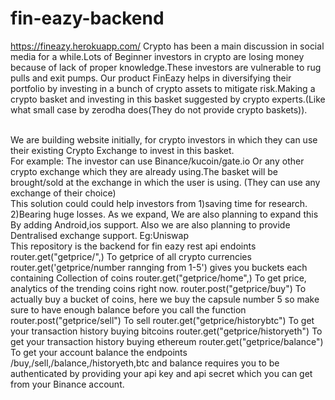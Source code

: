 # fin-eazy-backend
https://fineazy.herokuapp.com/
Crypto has been a main discussion in social media for a while.Lots of Beginner investors in crypto are losing money because of lack of proper knowledge.These investors are vulnerable to rug pulls and exit pumps.
Our product FinEazy helps in diversifying their portfolio by investing in a bunch of crypto assets to mitigate risk.Making a crypto basket and investing in this basket suggested by crypto experts.(Like what small case by zerodha does(They do not provide crypto baskets)).

<br/>
We are building website initially, for crypto investors in which they can use their existing Crypto Exchange to invest in this basket.
<br/>
For example: 
The investor can use Binance/kucoin/gate.io
Or any other crypto exchange which they are already using.The basket will be brought/sold at the exchange in which the user is using.
(They can use any exchange of their choice)
<br/>
  This solution could could help investors from 
    1)saving time for research.
    2)Bearing huge losses.
As we expand,
We are also planning to expand this By adding Android,ios support.
Also we are also planning to provide Dentralised exchange support.
Eg:Uniswap
<br/>
This repository is the backend for fin eazy 
rest api endoints
router.get("getprice/",) To getprice of all crypto currencies
router.get('getprice/number rannging from 1-5') gives you buckets each containing Collection of coins
router.get("getprice/home",) To get price, analytics of the trending coins right now.
router.post("getprice/buy") To actually buy a bucket of coins, here we buy the capsule number 5 so make sure to have enough balance before you call the function
router.post("getprice/sell") To sell
router.get("getprice/historybtc") To get your transaction history buying bitcoins
router.get("getprice/historyeth")  To get your transaction history buying ethereum
router.get("getprice/balance") To get your account balance
the endpoints /buy,/sell,/balance,/historyeth,btc and balance requires you to be authenticated by providing your api key and api secret which you can get from your Binance account.




